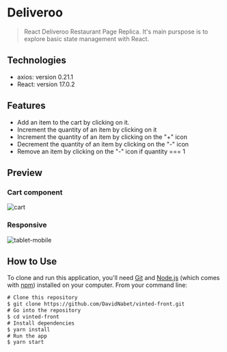 # Deliveroo

> React Deliveroo Restaurant Page Replica. It's main purspose is to explore basic state management with React.

## Technologies

- axios: version 0.21.1
- React: version 17.0.2

## Features

- Add an item to the cart by clicking on it.
- Increment the quantity of an item by clicking on it
- Increment the quantity of an item by clicking on the "+" icon
- Decrement the quantity of an item by clicking on the "-" icon
- Remove an item by clicking on the "-" icon if quantity === 1

## Preview

### Cart component
![cart](https://res.cloudinary.com/dkigh7ogm/image/upload/v1625070947/deliveroo/cart.png)

### Responsive
![tablet-mobile](https://res.cloudinary.com/dkigh7ogm/image/upload/v1625070947/deliveroo/responsive.png)

## How to Use

To clone and run this application, you'll need [Git](https://git-scm.com/) and [Node.js](https://nodejs.org/en/download/) (which comes with [npm](http://npmjs.com/)) installed on your computer. From your command line:

```diff
# Clone this repository
$ git clone https://github.com/DavidNabet/vinted-front.git
# Go into the repository
$ cd vinted-front
# Install dependencies
$ yarn install
# Run the app
$ yarn start
```
